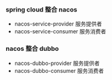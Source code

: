 ### spring cloud 整合 nacos
- nacos-service-provider 服务提供者
- nacos-service-consumer 服务消费者
### nacos 整合 dubbo
- nacos-dubbo-provider 服务提供者
- nacos-dubbo-consumer 服务消费者

   